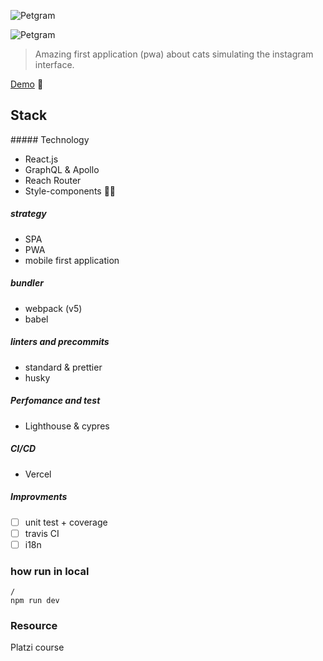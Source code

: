 ![Petgram](https://res.cloudinary.com/kappys/image/upload/v1631628667/petgram/readme/oie_j6SySfbtEJxo_q21nfe.png)

![Petgram](https://res.cloudinary.com/kappys/image/upload/v1631624764/petgram/readme/login_uxb28p.png)

> Amazing first application (pwa) about cats simulating the instagram interface.

[Demo](petgram-kappys1.vercel.app/) 🐶
## Stack

##### Technology

- React.js
- GraphQL & Apollo
- Reach Router
- Style-components 💅🏽

##### strategy 
- SPA
- PWA
- mobile first application
##### bundler
  - webpack (v5)
  - babel

##### linters and precommits
- standard & prettier
- husky
##### Perfomance and test
- Lighthouse & cypres
##### CI/CD 
- Vercel
##### Improvments
- [ ] unit test + coverage
- [ ] travis CI
- [ ] i18n

### how run in local
```node
/
npm run dev
```

### Resource
Platzi course
